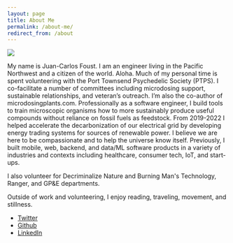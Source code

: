 ```yaml
---
layout: page
title: About Me
permalink: /about-me/
redirect_from: /about
---
```


<img src="https://f001.backblazeb2.com/file/fototropik/albums/ruston/ruston-3.jpg">

My name is Juan-Carlos Foust. I am an engineer living in the Pacific Northwest and a citizen of the world. Aloha. Much of my personal time is spent volunteering with the Port Townsend Psychedelic Society (PTPS). I co-facilitate a number of committees including microdosing support, sustainable relationships, and veteran’s outreach. I’m also the co-author of microdosingplants.com. Professionally as a software engineer, I build tools to train microscopic organisms how to more sustainably produce useful compounds without reliance on fossil fuels as feedstock. From 2019-2022 I helped accelerate the decarbonization of our electrical grid by developing energy trading systems for sources of renewable power. I believe we are here to be compassionate and to help the universe know itself. Previously, I built mobile, web, backend, and data/ML software products in a variety of industries and contexts including healthcare, consumer tech, IoT, and start-ups.

I also volunteer for Decriminalize Nature and Burning Man's Technology, Ranger, and GP&E departments.

Outside of work and volunteering, I enjoy reading, traveling, movement, and stillness.

- [Twitter](https://twitter.com/kharmabum)
- [Github](https://github.com/kharmabum)
- [LinkedIn](https://www.linkedin.com/in/foustjc/)
